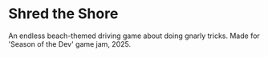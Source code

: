 # Shred the Shore

An endless beach-themed driving game about doing gnarly tricks. Made for 'Season of the Dev' game jam, 2025.
